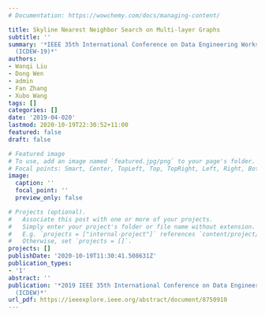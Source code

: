 ```yaml
---
# Documentation: https://wowchemy.com/docs/managing-content/

title: Skyline Nearest Neighbor Search on Multi-layer Graphs
subtitle: ''
summary: '*IEEE 35th International Conference on Data Engineering Workshops
  (ICDEW-19)*'
authors:
- Wanqi Liu
- Dong Wen
- admin
- Fan Zhang
- Xubo Wang
tags: []
categories: []
date: '2019-04-020'
lastmod: 2020-10-19T22:30:52+11:00
featured: false
draft: false

# Featured image
# To use, add an image named `featured.jpg/png` to your page's folder.
# Focal points: Smart, Center, TopLeft, Top, TopRight, Left, Right, BottomLeft, Bottom, BottomRight.
image:
  caption: ''
  focal_point: ''
  preview_only: false

# Projects (optional).
#   Associate this post with one or more of your projects.
#   Simply enter your project's folder or file name without extension.
#   E.g. `projects = ["internal-project"]` references `content/project/deep-learning/index.md`.
#   Otherwise, set `projects = []`.
projects: []
publishDate: '2020-10-19T11:30:41.508631Z'
publication_types:
- '1'
abstract: ''
publication: '*2019 IEEE 35th International Conference on Data Engineering Workshops
  (ICDEW)*'
url_pdf: https://ieeexplore.ieee.org/abstract/document/8750910
---
```

